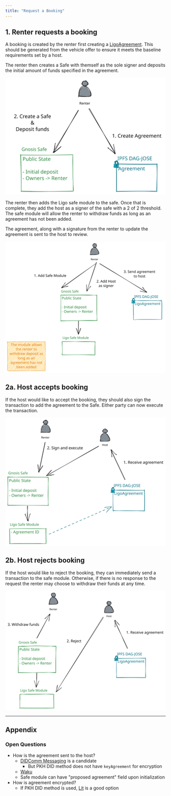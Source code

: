 ```yaml
---
title: "Request a Booking"
---
```


## 1. Renter requests a booking
A booking is created by the renter first creating a [LigoAgreement](../../Reference/Vocabulary/LigoAgreement). This should be generated from the vehicle offer to ensure it meets the baseline requirements set by a host.

The renter then creates a Safe with themself as the sole signer and deposits the initial amount of funds specified in the agreement.

![Create a Booking 1.excalidraw](../../drawings/Create%20a%20Booking%201.excalidraw.svg)

The renter then adds the Ligo safe module to the safe. Once that is complete, they add the host as a signer of the safe with a 2 of 2 threshold. The safe module will allow the renter to withdraw funds as long as an agreement has not been added.

The agreement, along with a signature from the renter to update the agreement is sent to the host to review.

![Creating a Booking 2.excalidraw](../../drawings/Creating%20a%20Booking%202.excalidraw.svg)

## 2a. Host accepts booking
If the host would like to accept the booking, they should also sign the transaction to add the agreement to the Safe. Either party can now execute the transaction.

![Create a Booking 3.excalidraw](../../drawings/Create%20a%20Booking%203.excalidraw.svg)

## 2b. Host rejects booking
If the host would like to reject the booking, they can immediately send a transaction to the safe module. Otherwise, if there is no response to the request the renter may choose to withdraw their funds at any time.

![Reject Booking.excalidraw](../../drawings/Reject%20Booking.excalidraw.svg)

---
## Appendix
### Open Questions
- How is the agreement sent to the host?
	- [DIDComm Messaging](https://identity.foundation/didcomm-messaging/spec/) is a candidate
		- But PKH DID method does not have `keyAgreement` for encryption
	- [Waku](https://waku.org/)
	- Safe module can have "proposed agreement" field upon initialization
- How is agreement encrypted?
	- If PKH DID method is used, [Lit](https://developer.litprotocol.com/LitActionsAndPKPs/whatAreLitActionsAndPKPs) is a good option